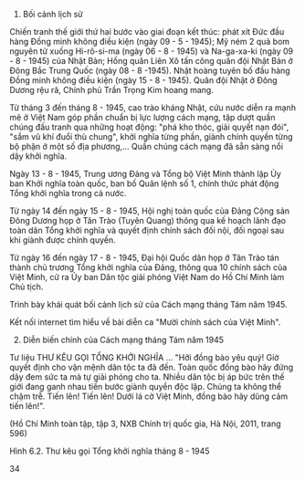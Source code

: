 1. Bối cảnh lịch sử

Chiến tranh thế giới thứ hai bước vào giai đoạn kết thúc: phát xít Đức đầu hàng Đồng minh không điều kiện (ngày 09 - 5 - 1945); Mỹ ném 2 quả bom nguyên tử xuống Hi-rô-si-ma (ngày 06 - 8 - 1945) và Na-ga-xa-ki (ngày 09 - 8 - 1945) của Nhật Bản; Hồng quân Liên Xô tấn công quân đội Nhật Bản ở Đông Bắc Trung Quốc (ngày 08 - 8 -1945). Nhật hoàng tuyên bố đầu hàng Đồng minh không điều kiện (ngày 15 - 8 - 1945). Quân đội Nhật ở Đông Dương rệu rã, Chính phủ Trần Trọng Kim hoang mang.

Từ tháng 3 đến tháng 8 - 1945, cao trào kháng Nhật, cứu nước diễn ra mạnh mẽ ở Việt Nam góp phần chuẩn bị lực lượng cách mạng, tập dượt quần chúng đấu tranh qua những hoạt động: "phá kho thóc, giải quyết nạn đói", "sắm vũ khí đuổi thù chung", khởi nghĩa từng phần, giành chính quyền từng bộ phận ở một số địa phương,... Quần chúng cách mạng đã sẵn sàng nổi dậy khởi nghĩa.

Ngày 13 - 8 - 1945, Trung ương Đảng và Tổng bộ Việt Minh thành lập Ủy ban Khởi nghĩa toàn quốc, ban bố Quân lệnh số 1, chính thức phát động Tổng khởi nghĩa trong cả nước.

Từ ngày 14 đến ngày 15 - 8 - 1945, Hội nghị toàn quốc của Đảng Cộng sản Đông Dương họp ở Tân Trào (Tuyên Quang) thông qua kế hoạch lãnh đạo toàn dân Tổng khởi nghĩa và quyết định chính sách đối nội, đối ngoại sau khi giành được chính quyền.

Từ ngày 16 đến ngày 17 - 8 - 1945, Đại hội Quốc dân họp ở Tân Trào tán thành chủ trương Tổng khởi nghĩa của Đảng, thông qua 10 chính sách của Việt Minh, cử ra Ủy ban Dân tộc giải phóng Việt Nam do Hồ Chí Minh làm Chủ tịch.

Trình bày khái quát bối cảnh lịch sử của Cách mạng tháng Tám năm 1945.

Kết nối internet tìm hiểu về bài diễn ca "Mười chính sách của Việt Minh".

2. Diễn biến chính của Cách mạng tháng Tám năm 1945

Tư liệu
THƯ KÊU GỌI TỔNG KHỞI NGHĨA
...
"Hỡi đồng bào yêu quý!
Giờ quyết định cho vận mệnh dân tộc ta đã đến. Toàn quốc đồng bào hãy đứng dậy đem sức ta mà tự giải phóng cho ta.
Nhiều dân tộc bị áp bức trên thế giới đang ganh nhau tiến bước giành quyền độc lập. Chúng ta không thể chậm trễ.
Tiến lên! Tiến lên! Dưới lá cờ Việt Minh, đồng bào hãy dũng cảm tiến lên!".

(Hồ Chí Minh toàn tập, tập 3, NXB Chính trị quốc gia, Hà Nội, 2011, trang 596)

Hình 6.2. Thư kêu gọi Tổng khởi nghĩa tháng 8 - 1945

34